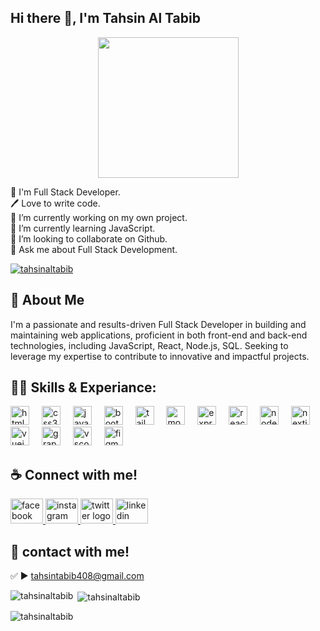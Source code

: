 ## Hi there 👋, I'm Tahsin Al Tabib

<div align="center">
  <img height="225" src="https://media.licdn.com/dms/image/v2/D5616AQHP0U9l8YvNOQ/profile-displaybackgroundimage-shrink_350_1400/B56ZfJbYMXHoAY-/0/1751431088969?e=1756944000&v=beta&t=H151ViFNMX1ScX_JZbTzAMaHqvj04rcmMMda5jL8724"  />
</div>

<p align="left">👑 I'm Full Stack Developer.<br>🖊️ Love to write code.<br>🔭 I’m currently working on my own project.<br>🌱 I’m currently learning JavaScript.<br>👯 I’m looking to collaborate on Github.<br>💬 Ask me about Full Stack Development.</p>


<p align="left"> <a href="https://x.com/tahsinaltabib" target="blank"><img src="https://img.shields.io/twitter/follow/tahsinaltabib?logo=twitter&style=for-the-badge" alt="tahsinaltabib" /></a> </p>

## 🚀 About Me


<p align="left">I'm a passionate and results-driven Full Stack Developer in building and maintaining web applications, proficient in both front-end and back-end technologies, including JavaScript, React, Node.js, SQL. Seeking to leverage my expertise to contribute to innovative and impactful projects.</p>

## 👨‍💻 Skills & Experiance:

<div align="left">
  <img src="https://cdn.jsdelivr.net/gh/devicons/devicon/icons/html5/html5-original.svg" height="30" alt="html5 logo"  />
  <img width="12" />
  <img src="https://cdn.jsdelivr.net/gh/devicons/devicon/icons/css3/css3-original.svg" height="30" alt="css3 logo"  />
  <img width="12" />
  <img src="https://cdn.jsdelivr.net/gh/devicons/devicon/icons/javascript/javascript-original.svg" height="30" alt="javascript logo"  />
  <img width="12" />
  <img src="https://cdn.jsdelivr.net/gh/devicons/devicon/icons/bootstrap/bootstrap-original.svg" height="30" alt="bootstrap logo"  />
  <img width="12" />
  <img src="https://cdn.jsdelivr.net/gh/devicons/devicon/icons/tailwindcss/tailwindcss-original-wordmark.svg" height="30" alt="tailwindcss logo"  />
  <img width="12" />
  <img src="https://cdn.jsdelivr.net/gh/devicons/devicon/icons/mongodb/mongodb-original.svg" height="30" alt="mongodb logo"  />
  <img width="12" />
  <img src="https://cdn.jsdelivr.net/gh/devicons/devicon/icons/express/express-original.svg" height="30" alt="express logo"  />
  <img width="12" />
  <img src="https://cdn.jsdelivr.net/gh/devicons/devicon/icons/react/react-original.svg" height="30" alt="react logo"  />
  <img width="12" />
  <img src="https://cdn.jsdelivr.net/gh/devicons/devicon/icons/nodejs/nodejs-original.svg" height="30" alt="nodejs logo"  />
  <img width="12" />
  <img src="https://cdn.jsdelivr.net/gh/devicons/devicon/icons/nextjs/nextjs-original.svg" height="30" alt="nextjs logo"  />
  <img width="12" />
  <img src="https://cdn.jsdelivr.net/gh/devicons/devicon/icons/vuejs/vuejs-original.svg" height="30" alt="vuejs logo"  />
  <img width="12" />
  <img src="https://cdn.jsdelivr.net/gh/devicons/devicon/icons/graphql/graphql-plain.svg" height="30" alt="graphql logo"  />
  <img width="12" />
  <img src="https://cdn.jsdelivr.net/gh/devicons/devicon/icons/vscode/vscode-original.svg" height="30" alt="vscode logo"  />
  <img width="12" />
  <img src="https://cdn.jsdelivr.net/gh/devicons/devicon/icons/figma/figma-original.svg" height="30" alt="figma logo"  />
</div>

## ☕ Connect with me!

<div align="left">
  <a href="https://www.facebook.com/tahsinaltabib.18" target="blank">
    <img src="https://raw.githubusercontent.com/maurodesouza/profile-readme-generator/master/src/assets/icons/social/facebook/default.svg" width="52" height="40" alt="facebook logo"  />
  </a>
  <a href="https://www.instagram.com/tahsinaltabib_18/" target="blank">
    <img src="https://raw.githubusercontent.com/maurodesouza/profile-readme-generator/master/src/assets/icons/social/instagram/default.svg" width="52" height="40" alt="instagram logo"  />
  </a>
  <a href="https://x.com/tahsinaltabib" target="blank">
    <img src="https://raw.githubusercontent.com/maurodesouza/profile-readme-generator/master/src/assets/icons/social/twitter/default.svg" width="52" height="40" alt="twitter logo"  />
  </a>
  <a href="https://www.linkedin.com/in/tahsin-al-tabib-46734929b/" target="blank">
    <img src="https://raw.githubusercontent.com/maurodesouza/profile-readme-generator/master/src/assets/icons/social/linkedin/default.svg" width="52" height="40" alt="linkedin logo"  />
  </a>
</div>

## 📧 contact with me! 
✅  ► tahsintabib408@gmail.com

<p><img align="left" src="https://github-readme-stats.vercel.app/api/top-langs?username=tahsinaltabib&show_icons=true&locale=en&layout=compact" alt="tahsinaltabib" /></p>

<p>&nbsp;<img align="center" src="https://github-readme-stats.vercel.app/api?username=tahsinaltabib&show_icons=true&locale=en" alt="tahsinaltabib" /></p>

<p><img align="center" src="https://github-readme-streak-stats.herokuapp.com/?user=tahsinaltabib&" alt="tahsinaltabib" /></p>
